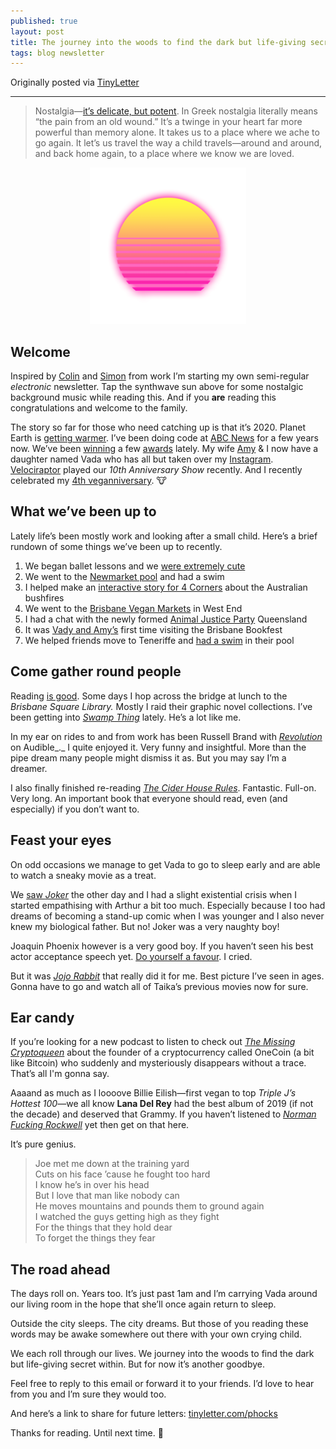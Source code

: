```yaml
---
published: true
layout: post
title: The journey into the woods to find the dark but life-giving secret within 
tags: blog newsletter
---
```


Originally posted via [TinyLetter](http://tinyletter.com/phocks)

---

> Nostalgia—[it’s delicate, but potent](https://vimeo.com/20736616). In Greek nostalgia literally means “the pain from an old wound.” It’s a twinge in your heart far more powerful than memory alone. It takes us to a place where we ache to go again. It let’s us travel the way a child travels—around and around, and back home again, to a place where we know we are loved.

<center><a href="https://open.spotify.com/playlist/5nm0oigdKoPbe51rZNSkaK"><img src="/public/img/synthwave-sun.png" width="250" /></a></center>

## Welcome

Inspired by [Colin](https://colin-gourlay.com/ibam/) and [Simon](https://tinyletter.com/everysecondthursday) from work I’m starting my own semi-regular _electronic_ newsletter. Tap the synthwave sun above for some nostalgic background music while reading this. And if you **are** reading this congratulations and welcome to the family.

The story so far for those who need catching up is that it’s 2020. Planet Earth is [getting warmer](https://www.abc.net.au/news/2019-12-06/how-climate-change-has-impacted-your-life/11766018). I’ve been doing code at [ABC News](https://www.abc.net.au/news/joshua-byrd/8609896) for a few years now. We’ve been [winning](https://twitter.com/phocks/status/1095840923903188992?s=20) a few [awards](https://twitter.com/phocks/status/1225583701108543488?s=20) lately. My wife [Amy](https://twitter.com/lady_smock) & I now have a daughter named Vada who has all but taken over my [Instagram](https://instagram.com/phocks). [Velociraptor](https://open.spotify.com/artist/2oaH5gF2m6OPgZ3vuEUrPH) played our _10th Anniversary Show_ recently. And I recently celebrated my [4th veganniversary](https://twitter.com/phocks/status/1205044804138045441?s=20). 🐮

## What we’ve been up to

Lately life’s been mostly work and looking after a small child. Here’s a brief rundown of some things we’ve been up to recently.

1.  We began ballet lessons and we [were extremely cute](https://www.instagram.com/p/B8Sbc5-BJEU/?utm_source=ig_web_copy_link)
2.  We went to the [Newmarket pool](https://www.instagram.com/p/B7KwB7_AHO6/?utm_source=ig_web_copy_link) and had a swim
3.  I helped make an [interactive story for 4 Corners](https://www.abc.net.au/news/2020-02-03/inside-the-australian-bushfires-crisis/11890458) about the Australian bushfires
4.  We went to the [Brisbane Vegan Markets](https://www.instagram.com/p/B8VW6YeAUhL/) in West End
5.  I had a chat with the newly formed [Animal Justice Party](https://animaljusticeparty.org/qld/) Queensland
6.  It was [Vady and Amy’s](https://photos.app.goo.gl/PZEP4wja664Jzxik7) first time visiting the Brisbane Bookfest
7.  We helped friends move to Teneriffe and [had a swim](https://www.instagram.com/p/B8S3ALOg3wl/?utm_source=ig_web_copy_link) in their pool

## Come gather round people

Reading [is good](https://www.goodreads.com/user/show/2600381-joshua-byrd). Some days I hop across the bridge at lunch to the _Brisbane Square Library._ Mostly I raid their graphic novel collections. I’ve been getting into _[Swamp Thing](https://amzn.to/3blGrvW)_ lately. He’s a lot like me.

In my ear on rides to and from work has been Russell Brand with _[Revolution](https://amzn.to/2H3QMPl)_ on Audible_._ I quite enjoyed it. Very funny and insightful. More than the pipe dream many people might dismiss it as. But you may say I’m a dreamer.  
  
I also finally finished re-reading [_The Cider House Rules_](https://www.goodreads.com/work/quotes/3875895-the-cider-house-rules). Fantastic. Full-on. Very long. An important book that everyone should read, even (and especially) if you don’t want to.

## Feast your eyes

On odd occasions we manage to get Vada to go to sleep early and are able to watch a sneaky movie as a treat.  
  
We [saw _Joker_](https://letterboxd.com/phocksx/film/joker-2019/) the other day and I had a slight existential crisis when I started empathising with Arthur a bit too much. Especially because I too had dreams of becoming a stand-up comic when I was younger and I also never knew my biological father. But no! Joker was a very naughty boy!  
  
Joaquin Phoenix however is a very good boy. If you haven’t seen his best actor acceptance speech yet. [Do yourself a favour](https://www.theguardian.com/film/2020/feb/10/joaquin-phoenixs-oscars-speech-in-full). I cried.  
  
But it was [_Jojo Rabbit_](https://amzn.to/2Szhu7M) that really did it for me. Best picture I’ve seen in ages. Gonna have to go and watch all of Taika’s previous movies now for sure.

## Ear candy

If you’re looking for a new podcast to listen to check out [_The Missing Cryptoqueen_](https://open.spotify.com/show/5nk7d9MLCgE3M47mXPW7MP) about the founder of a cryptocurrency called OneCoin (a bit like Bitcoin) who suddenly and mysteriously disappears without a trace. That’s all I'm gonna say.  
  
Aaaand as much as I loooove Billie Eilish—first vegan to top _Triple J’s Hottest 100_—we all know **Lana Del Rey** had the best album of 2019 (if not the decade) and deserved that Grammy. If you haven’t listened to [_Norman Fucking Rockwell_](https://open.spotify.com/album/5XpEKORZ4y6OrCZSKsi46A) yet then get on that here.  
  
It’s pure genius.

>Joe met me down at the training yard  
Cuts on his face ’cause he fought too hard  
I know he’s in over his head  
But I love that man like nobody can  
He moves mountains and pounds them to ground again  
I watched the guys getting high as they fight  
For the things that they hold dear  
To forget the things they fear

## The road ahead

The days roll on. Years too. It’s just past 1am and I’m carrying Vada around our living room in the hope that she’ll once again return to sleep.  
  
Outside the city sleeps. The city dreams. But those of you reading these words may be awake somewhere out there with your own crying child.  
  
We each roll through our lives. We journey into the woods to find the dark but life-giving secret within. But for now it’s another goodbye.  
  
Feel free to reply to this email or forward it to your friends. I’d love to hear from you and I’m sure they would too.  
  
And here’s a link to share for future letters: [tinyletter.com/phocks](https://tinyletter.com/phocks)  
  
Thanks for reading. Until next time. 🖤
